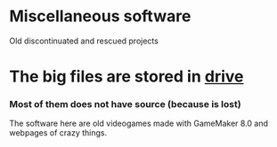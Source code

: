 # Miscellaneous software
Old discontinuated and rescued projects

# The big files are stored in [drive](https://drive.google.com/drive/folders/1rNhO1AeQ7y-2kJsjPy1qgthb8-zUlidU?usp=sharing)

### Most of them does not have source (because is lost)

The software here are old videogames made with GameMaker 8.0
and webpages of crazy things.
